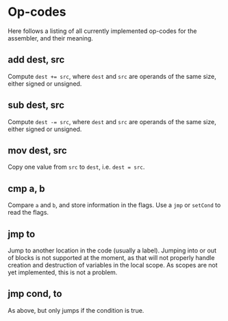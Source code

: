 Op-codes
=========

Here follows a listing of all currently implemented op-codes for the assembler, and their meaning.

add dest, src
---------------------

Compute `dest += src`, where `dest` and `src` are operands of the same size, either
signed or unsigned.

sub dest, src
----------------------

Compute `dest -= src`, where `dest` and `src` are operands of the same size, either
signed or unsigned.

mov dest, src
--------------------

Copy one value from `src` to `dest`, i.e. `dest = src`.

cmp a, b
-------------

Compare `a` and `b`, and store information in the flags. Use a `jmp` or `setCond` to read the
flags.

jmp to
----------

Jump to another location in the code (usually a label). Jumping into or out of blocks is not supported at the moment,
as that will not properly handle creation and destruction of variables in the local scope. As scopes
are not yet implemented, this is not a problem.

jmp cond, to
------------------

As above, but only jumps if the condition is true.
